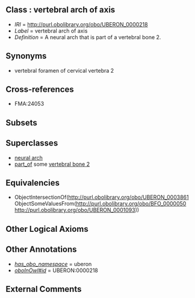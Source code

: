 
## Class : vertebral arch of axis

 * *IRI* = http://purl.obolibrary.org/obo/UBERON_0000218
 * *Label* = vertebral arch of axis
 * *Definition* = A neural arch that is part of a vertebral bone 2.

## Synonyms

 * vertebral foramen of cervical vertebra 2

## Cross-references

 * FMA:24053

## Subsets


## Superclasses

 * [neural arch](../../UBERON/61/UBERON_0003861.md)
 * [part_of](../../BFO/50/BFO_0000050.md) some [vertebral bone 2](../../UBERON/93/UBERON_0001093.md)

## Equivalencies

 * ObjectIntersectionOf(<http://purl.obolibrary.org/obo/UBERON_0003861> ObjectSomeValuesFrom(<http://purl.obolibrary.org/obo/BFO_0000050> <http://purl.obolibrary.org/obo/UBERON_0001093>))

## Other Logical Axioms


## Other Annotations

 * *[has_obo_namespace](../../ce/oboInOwl#hasOBONamespace.md)* = uberon
 * *[oboInOwl#id](../../id/oboInOwl#id.md)* = UBERON:0000218

## External Comments

